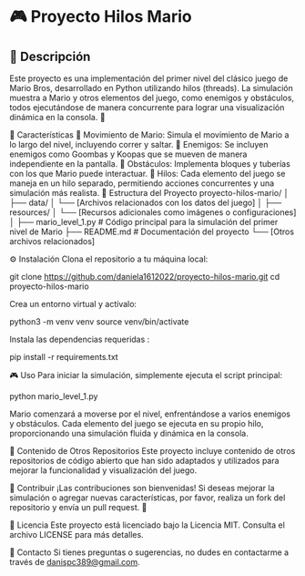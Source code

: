 # 🎮 Proyecto Hilos Mario
## 📝 Descripción
Este proyecto es una implementación del primer nivel del clásico juego de Mario Bros, desarrollado en Python utilizando hilos (threads). La simulación muestra a Mario y otros elementos del juego, como enemigos y obstáculos, todos ejecutándose de manera concurrente para lograr una visualización dinámica en la consola. 🎉

🚀 Características
👾 Movimiento de Mario: Simula el movimiento de Mario a lo largo del nivel, incluyendo correr y saltar.
🐢 Enemigos: Se incluyen enemigos como Goombas y Koopas que se mueven de manera independiente en la pantalla.
🧱 Obstáculos: Implementa bloques y tuberías con los que Mario puede interactuar.
🔄 Hilos: Cada elemento del juego se maneja en un hilo separado, permitiendo acciones concurrentes y una simulación más realista.
📁 Estructura del Proyecto
    proyecto-hilos-mario/
    │
    ├── data/
    │   └── [Archivos relacionados con los datos del juego]
    │
    ├── resources/
    │   └── [Recursos adicionales como imágenes o configuraciones]
    │
    ├── mario_level_1.py    # Código principal para la simulación del primer nivel de Mario
    ├── README.md           # Documentación del proyecto
    └── [Otros archivos relacionados]

⚙️ Instalación
Clona el repositorio a tu máquina local:

  git clone https://github.com/daniela1612022/proyecto-hilos-mario.git
  cd proyecto-hilos-mario
  
Crea un entorno virtual y actívalo:

  python3 -m venv venv
  source venv/bin/activate

Instala las dependencias requeridas :

  pip install -r requirements.txt

🎮 Uso
Para iniciar la simulación, simplemente ejecuta el script principal:

  python mario_level_1.py
  
Mario comenzará a moverse por el nivel, enfrentándose a varios enemigos y obstáculos. Cada elemento del juego se ejecuta en su propio hilo, proporcionando una simulación fluida y dinámica en la consola.

🌟 Contenido de Otros Repositorios
Este proyecto incluye contenido de otros repositorios de código abierto que han sido adaptados y utilizados para mejorar la funcionalidad y visualización del juego.

🤝 Contribuir
¡Las contribuciones son bienvenidas! Si deseas mejorar la simulación o agregar nuevas características, por favor, realiza un fork del repositorio y envía un pull request. 🚀

📄 Licencia
Este proyecto está licenciado bajo la Licencia MIT. Consulta el archivo LICENSE para más detalles.

📧 Contacto
Si tienes preguntas o sugerencias, no dudes en contactarme a través de danispc389@gmail.com.

